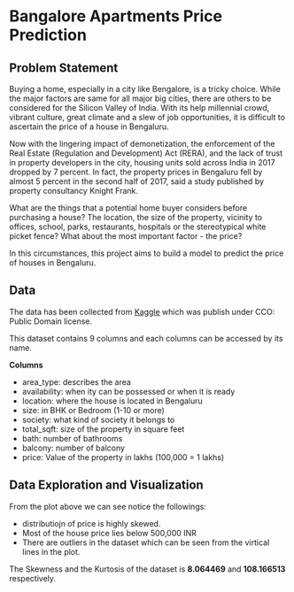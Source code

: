 Bangalore Apartments Price Prediction
============================

## Problem Statement

Buying a home, especially in a city like Bengalore, is a tricky choice. While the major factors are same for all major big cities, there are others to be considered for the Silicon Valley of India. With its help millennial crowd, vibrant culture, great climate and a slew of job opportunities, it is difficult to ascertain the price of a house in Bengaluru.

Now with the lingering impact of demonetization, the enforcement of the Real Estate (Regulation and Development) Act (RERA), and the lack of trust in property developers in the city, housing units sold across India in 2017 dropped by 7 percent. In fact, the property prices in Bengaluru fell by almost 5 percent in the second half of 2017, said a study published by property consultancy Knight Frank.


What are the things that a potential home buyer considers before purchasing a house? The location, the size of the property, vicinity to offices, school, parks, restaurants, hospitals or the stereotypical white picket fence? What about the most important factor - the price?

In this circumstances,  this project aims to build a model to predict the price of houses in Bengaluru.


## Data

The data has been collected from [Kaggle](https://www.kaggle.com/amitabhajoy/bengaluru-house-price-data) which was publish under CCO: Public Domain license.


This dataset contains 9 columns and each columns can be accessed by its name.

**Columns**

- area_type: describes the area
- availability: when ity can be possessed or when it is ready
- location: where the house is located in Bengaluru
- size: in BHK or Bedroom (1-10 or more)
- society: what kind of society it belongs to 
- total_sqft: size of the property in square feet
- bath: number of bathrooms
- balcony: number of balcony
- price: Value of the property in lakhs (100,000 = 1 lakhs)


## Data Exploration and Visualization

From the plot above we can see notice the followings:
- distributiojn of price is highly skewed.
- Most of the house price lies below 500,000 INR
- There are outliers in the dataset which can be seen from the virtical lines in the plot.

The Skewness and the Kurtosis of the dataset is **8.064469** and **108.166513** respectively.
  








